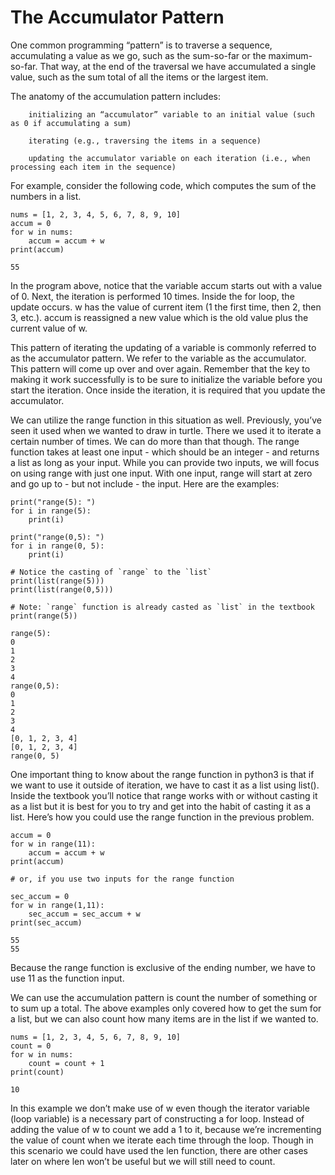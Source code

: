 # The Accumulator Pattern

One common programming “pattern” is to traverse a sequence, accumulating a value as we go, such as the sum-so-far or the maximum-so-far. That way, at the end of the traversal we have accumulated a single value, such as the sum total of all the items or the largest item.

The anatomy of the accumulation pattern includes:

        initializing an “accumulator” variable to an initial value (such as 0 if accumulating a sum)

        iterating (e.g., traversing the items in a sequence)

        updating the accumulator variable on each iteration (i.e., when processing each item in the sequence)

For example, consider the following code, which computes the sum of the numbers in a list.
```
nums = [1, 2, 3, 4, 5, 6, 7, 8, 9, 10]
accum = 0
for w in nums:
    accum = accum + w
print(accum)

55
```

In the program above, notice that the variable accum starts out with a value of 0. Next, the iteration is performed 10 times. Inside the for loop, the update occurs. w has the value of current item (1 the first time, then 2, then 3, etc.). accum is reassigned a new value which is the old value plus the current value of w.

This pattern of iterating the updating of a variable is commonly referred to as the accumulator pattern. We refer to the variable as the accumulator. This pattern will come up over and over again. Remember that the key to making it work successfully is to be sure to initialize the variable before you start the iteration. Once inside the iteration, it is required that you update the accumulator.

We can utilize the range function in this situation as well. Previously, you’ve seen it used when we wanted to draw in turtle. There we used it to iterate a certain number of times. We can do more than that though. The range function takes at least one input - which should be an integer - and returns a list as long as your input. While you can provide two inputs, we will focus on using range with just one input. With one input, range will start at zero and go up to - but not include - the input. Here are the examples:
```
print("range(5): ")
for i in range(5):
    print(i)

print("range(0,5): ")
for i in range(0, 5):
    print(i)

# Notice the casting of `range` to the `list`
print(list(range(5)))
print(list(range(0,5)))

# Note: `range` function is already casted as `list` in the textbook
print(range(5))

range(5): 
0
1
2
3
4
range(0,5): 
0
1
2
3
4
[0, 1, 2, 3, 4]
[0, 1, 2, 3, 4]
range(0, 5)
```

One important thing to know about the range function in python3 is that if we want to use it outside of iteration, we have to cast it as a list using list(). Inside the textbook you’ll notice that range works with or without casting it as a list but it is best for you to try and get into the habit of casting it as a list. Here’s how you could use the range function in the previous problem.
```
accum = 0
for w in range(11):
    accum = accum + w
print(accum)

# or, if you use two inputs for the range function

sec_accum = 0
for w in range(1,11):
    sec_accum = sec_accum + w
print(sec_accum)

55
55
```
Because the range function is exclusive of the ending number, we have to use 11 as the function input.

We can use the accumulation pattern is count the number of something or to sum up a total. The above examples only covered how to get the sum for a list, but we can also count how many items are in the list if we wanted to.
```
nums = [1, 2, 3, 4, 5, 6, 7, 8, 9, 10]
count = 0
for w in nums:
    count = count + 1
print(count)

10
```
In this example we don’t make use of w even though the iterator variable (loop variable) is a necessary part of constructing a for loop. Instead of adding the value of w to count we add a 1 to it, because we’re incrementing the value of count when we iterate each time through the loop. Though in this scenario we could have used the len function, there are other cases later on where len won’t be useful but we will still need to count.
